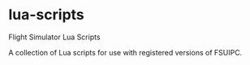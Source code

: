 lua-scripts
===========

Flight Simulator Lua Scripts

A collection of Lua scripts for use with registered versions of FSUIPC.
